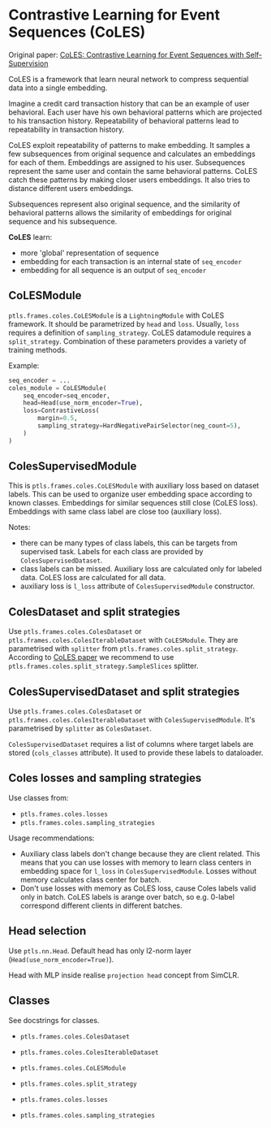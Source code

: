 # Contrastive Learning for Event Sequences (CoLES)

Original paper: [CoLES: Contrastive Learning for Event Sequences with Self-Supervision](https://dl.acm.org/doi/10.1145/3514221.3526129)

CoLES is a framework that learn neural network to compress sequential data into a single embedding.

Imagine a credit card transaction history that can be an example of user behavioral.
Each user have his own behavioral patterns which are projected to his transaction history.
Repeatability of behavioral patterns lead to repeatability in transaction history.

CoLES exploit repeatability of patterns to make embedding. It samples a few subsequences from original sequence
and calculates an embeddings for each of them. Embeddings are assigned to his user.
Subsequences represent the same user and contain the same behavioral patterns. 
CoLES catch these patterns by making closer users embeddings. It also tries to distance different users embeddings.

Subsequences represent also original sequence, and the similarity of behavioral patterns 
allows the similarity of embeddings for original sequence and his subsequence.

**CoLES** learn:

- more 'global' representation of sequence
- embedding for each transaction is an internal state of `seq_encoder`
- embedding for all sequence is an output of `seq_encoder`

## CoLESModule
`ptls.frames.coles.CoLESModule` is a `LightningModule` with CoLES framework.
It should be parametrized by `head` and `loss`. Usually, `loss` requires a definition of `sampling_strategy`.
CoLES datamodule requires a `split_strategy`.
Combination of these parameters provides a variety of training methods.

Example:
```python
seq_encoder = ...
coles_module = CoLESModule(
    seq_encoder=seq_encoder,
    head=Head(use_norm_encoder=True),
    loss=ContrastiveLoss(
        margin=0.5,
        sampling_strategy=HardNegativePairSelector(neg_count=5),
    )
)
```

## ColesSupervisedModule

This is `ptls.frames.coles.CoLESModule` with auxiliary loss based on dataset labels.
This can be used to organize user embedding space according to known classes.
Embeddings for similar sequences still close (CoLES loss).
Embeddings with same class label are close too (auxiliary loss).

Notes:

- there can be many types of class labels, this can be targets from supervised task.
Labels for each class are provided by `ColesSupervisedDataset`.
- class labels can be missed. Auxiliary loss are calculated only for labeled data.
CoLES loss are calculated for all data.
- auxiliary loss is `l_loss` attribute of `ColesSupervisedModule` constructor.


## ColesDataset and split strategies
Use `ptls.frames.coles.ColesDataset` or `ptls.frames.coles.ColesIterableDataset` with `CoLESModule`. 
They are parametrised with `splitter` from `ptls.frames.coles.split_strategy`.
According to [CoLES paper](https://dl.acm.org/doi/10.1145/3514221.3526129) we recommend to use 
`ptls.frames.coles.split_strategy.SampleSlices` splitter.

## ColesSupervisedDataset and split strategies
Use `ptls.frames.coles.ColesDataset` or `ptls.frames.coles.ColesIterableDataset` with `ColesSupervisedModule`. 
It's parametrised by `splitter` as `ColesDataset`.

`ColesSupervisedDataset` requires a list of columns where target labels are stored (`cols_classes` attribute).
It used to provide these labels to dataloader.

## Coles losses and sampling strategies
Use classes from:

- `ptls.frames.coles.losses`
- `ptls.frames.coles.sampling_strategies`

Usage recommendations:

- Auxiliary class labels don't change because they are client related. This means that you can use losses with memory
to learn class centers in embedding space for `l_loss` in `ColesSupervisedModule`.
Losses without memory calculates class center for batch.
- Don't use losses with memory as CoLES loss, cause Coles labels valid only in batch.
CoLES labels is arange over batch, so e.g. 0-label correspond different clients in different batches.


## Head selection
Use `ptls.nn.Head`.
Default head has only l2-norm layer (`Head(use_norm_encoder=True)`).

Head with MLP inside realise `projection head` concept from SimCLR.

## Classes
See docstrings for classes.

- `ptls.frames.coles.ColesDataset`
- `ptls.frames.coles.ColesIterableDataset`
- `ptls.frames.coles.CoLESModule`

- `ptls.frames.coles.split_strategy`
- `ptls.frames.coles.losses`
- `ptls.frames.coles.sampling_strategies`
